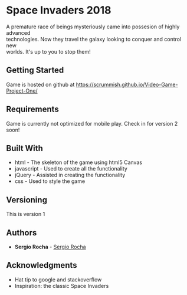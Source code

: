 # Space Invaders 2018				

A premature race of beings mysteriously came into possesion of highly advanced  
technologies. Now they travel the galaxy looking to conquer and control new 	  
worlds. It's up to you to stop them! 

## Getting Started

Game is hosted on github at https://scrummish.github.io/Video-Game-Project-One/

## Requirements

Game is currently not optimized for mobile play. Check in for version 2 soon!

## Built With

* html - The skeleton of the game using html5 Canvas
* javascript - Used to create all the functionality
* jQuery - Assisted in creating the functionality
* css - Used to style the game

## Versioning

This is version 1 

## Authors

* **Sergio Rocha** - [Sergio Rocha](https://github.com/scrummish)


## Acknowledgments

* Hat tip to google and stackoverflow 
* Inspiration: the classic Space Invaders

